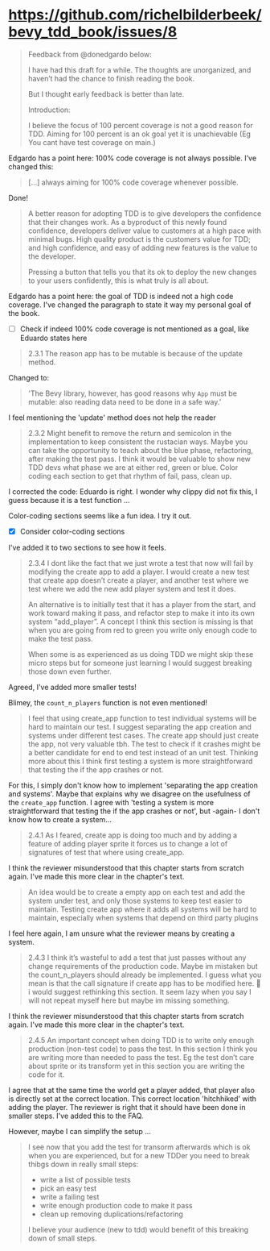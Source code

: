 # <https://github.com/richelbilderbeek/bevy_tdd_book/issues/8>

> Feedback from @donedgardo below:
>
> I have had this draft for a while. The thoughts are unorganized,
> and haven’t had the chance to finish reading the book.
>
> But I thought early feedback is better than late.
>
> Introduction:
>
> I believe the focus of 100 percent coverage is not a good reason for TDD.
> Aiming for 100 percent is an ok goal yet it is unachievable
> (Eg You cant have test coverage on main.)

Edgardo has a point here: 100% code coverage is not always
possible. I've changed this:

> [...] always aiming for 100% code coverage whenever possible.

Done!

> A better reason for adopting TDD is to give developers
> the confidence that their changes work. As a byproduct of this newly
> found confidence, developers deliver value to customers at a high pace with
> minimal bugs. High quality product is the customers value for TDD;
> and high confidence, and easy of adding new features is the value to the
> developer.
>
> Pressing a button that tells you that its ok to deploy the new changes to
> your users confidently, this is what truly is all about.

Edgardo has a point here: the goal of TDD is indeed not a high code coverage.
I've changed the paragraph to state it way my personal goal of the book.

- [ ] Check if indeed 100% code coverage is not mentioned as a goal,
  like Eduardo states here

> 2.3.1
> The reason app has to be mutable is because of the update method.

Changed to:

> 'The Bevy library, however, has good reasons why `App` must be mutable:
> also reading data need to be done in a safe way.'

I feel mentioning the 'update' method does not help the reader

> 2.3.2
> Might benefit to remove the return and semicolon in the implementation to
> keep consistent the rustacian ways. Maybe you can take the opportunity to
> teach about the blue phase, refactoring, after making the test pass.
> I think it would be valuable to show new TDD devs what phase we are at either
> red, green or blue. Color coding each section to get that rhythm of fail,
> pass, clean up.

I corrected the code: Eduardo is right. I wonder why clippy did not fix this, I guess
because it is a test function ...

Color-coding sections seems like a fun idea. I try it out.

- [x] Consider color-coding sections

I've added it to two sections to see how it feels.

> 2.3.4
> I dont like the fact that we just wrote a test that now will fail by
> modifying the create app to add a player. I would create a new test that
> create app doesn’t create a player, and another test where we test where we
> add the new add player system and test it does.
>
> An alternative is to initially test that it has a player from the start,
> and work toward making it pass, and refactor step to make it into its own
> system “add_player”. A concept I think this section is missing is that when
> you are going from red to green you write only enough code to make the test
> pass.
>
> When some is as experienced as us doing TDD we might skip these micro steps
> but for someone just learning I would suggest breaking those down even
> further.

Agreed, I've added more smaller tests!

Blimey, the `count_n_players` function is not even mentioned!

> I feel that using create_app function to test individual systems will be
> hard to maintain our test. I suggest separating the app creation and systems
> under different test cases. The create app should just create the app,
> not very valuable tbh. The test to check if it crashes might be a better
> candidate for end to end test instead of an unit test. Thinking more about
> this I think first testing a system is more straightforward that testing
> the if the app crashes or not.

For this, I simply don't know how to implement 'separating the app creation
and systems'. Maybe that explains why we disagree on the usefulness
of the `create_app` function. I agree with 'testing a system is more
straightforward that testing the if the app crashes or not',
but -again- I don't know how to create a system...

> 2.4.1
> As I feared, create app is doing too much and by adding a feature of adding
> player sprite it forces us to change a lot of signatures of test that
> where using create_app.

I think the reviewer misunderstood that this chapter starts
from scratch again. I've made this more clear in the chapter's text.

> An idea would be to create a empty app on each test and add the system
> under test, and only those systems to keep test easier to maintain.
> Testing create app where it adds all systems will be hard to maintain,
> especially when systems that depend on third party plugins

I feel here again, I am unsure what the reviewer means by 
creating a system.

> 2.4.3
> I think it’s wasteful to add a test that just passes without any change
> requirements of the production code. Maybe im mistaken but the
> count_n_players should already be implemented. I guess what you mean is that
> the call signature if create app has to be modified here.
> :thinking: i would suggest rethinking this section.
> It seem lazy when you say I will not repeat myself here
> but maybe im missing something.

I think the reviewer misunderstood that this chapter starts
from scratch again. I've made this more clear in the chapter's text.

> 2.4.5
> An important concept when doing TDD is to write only enough production
> (non-test code) to pass the test. In this section I think you are writing
> more than needed to pass the test. Eg the test don’t care about sprite or
> its transform yet in this section you are writing the code for it.

I agree that at the same time the world get a player added,
that player also is directly set at the correct location.
This correct location 'hitchhiked' with adding the player.
The reviewer is right that it should have been done in smaller steps.
I've added this to the FAQ.

However, maybe I can simplify the setup ...

> I see now that you add the test for transorm afterwards which is ok when you
> are experienced, but for a new TDDer you need to break thibgs down in
> really small steps:
>
> - write a list of possible tests
> - pick an easy test
> - write a failing test
> - write enough production code to make it pass
> - clean up removing duplications/refactoring
>
> I believe your audience (new to tdd) would benefit of this breaking down of
> small steps.

